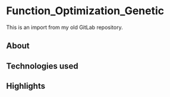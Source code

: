 # Function_Optimization_Genetic
This is an import from my old GitLab repository. 

## About

## Technologies used

## Highlights
